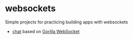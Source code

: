 # websockets

Simple projects for practicing building apps with websockets

- [chat](https://github.com/dnozdrin/websockets/tree/develop/chat) based on [Gorilla WebSocket](https://github.com/gorilla/websocket)

